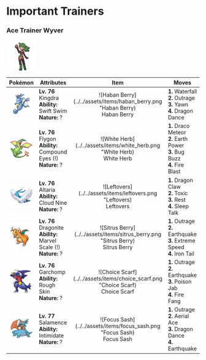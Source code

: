 # Important Trainers

### Ace Trainer Wyver

![Ace Trainer Wyver](../../assets/trainers/ace_trainer.png)

| Pokémon | Attributes | Item | Moves |
|:-------:|------------|:----:|-------|
| ![Kingdra](../../assets/sprites/kingdra/front.gif) | **Lv. 76** Kingdra<br>**Ability:** Swift Swim<br>**Nature:** ? | ![Haban Berry](../../assets/items/haban_berry.png "Haban Berry)<br><span class="tooltip" title="A Poffin ingredient. If held by a Pokémon, it weakens a foe’s supereffective Dragon-type attack.">Haban Berry</span> | **1.** Waterfall<br>**2.** Outrage<br>**3.** Yawn<br>**4.** Dragon Dance |
| ![Flygon](../../assets/sprites/flygon/front.gif) | **Lv. 76** Flygon<br>**Ability:** Compound Eyes (!)<br>**Nature:** ? | ![White Herb](../../assets/items/white_herb.png "White Herb)<br><span class="tooltip" title="An item to be held by a Pokémon. It restores any lowered stat in battle. It can be used only once.">White Herb</span> | **1.** Draco Meteor<br>**2.** Earth Power<br>**3.** Bug Buzz<br>**4.** Fire Blast |
| ![Altaria](../../assets/sprites/altaria/front.gif) | **Lv. 76** Altaria<br>**Ability:** Cloud Nine<br>**Nature:** ? | ![Leftovers](../../assets/items/leftovers.png "Leftovers)<br><span class="tooltip" title="An item to be held by a Pokémon. The holder’s HP is gradually restored during battle.">Leftovers</span> | **1.** Dragon Claw<br>**2.** Toxic<br>**3.** Rest<br>**4.** Sleep Talk |
| ![Dragonite](../../assets/sprites/dragonite/front.gif) | **Lv. 76** Dragonite<br>**Ability:** Marvel Scale (!)<br>**Nature:** ? | ![Sitrus Berry](../../assets/items/sitrus_berry.png "Sitrus Berry)<br><span class="tooltip" title="A Poffin ingredient. It may be used or held by a Pokémon to heal the user’s HP a little.">Sitrus Berry</span> | **1.** Outrage<br>**2.** Earthquake<br>**3.** Extreme Speed<br>**4.** Iron Tail |
| ![Garchomp](../../assets/sprites/garchomp/front.gif) | **Lv. 76** Garchomp<br>**Ability:** Rough Skin<br>**Nature:** ? | ![Choice Scarf](../../assets/items/choice_scarf.png "Choice Scarf)<br><span class="tooltip" title="An item to be held by a Pokémon. This scarf boosts Speed, but allows the use of only one kind of move.">Choice Scarf</span> | **1.** Outrage<br>**2.** Earthquake<br>**3.** Poison Jab<br>**4.** Fire Fang |
| ![Salamence](../../assets/sprites/salamence/front.gif) | **Lv. 77** Salamence<br>**Ability:** Intimidate<br>**Nature:** ? | ![Focus Sash](../../assets/items/focus_sash.png "Focus Sash)<br><span class="tooltip" title="An item to be held by a Pokémon. If it has full HP, the holder will endure one potential KO attack, leaving 1 HP.">Focus Sash</span> | **1.** Outrage<br>**2.** Aerial Ace<br>**3.** Dragon Dance<br>**4.** Earthquake |


